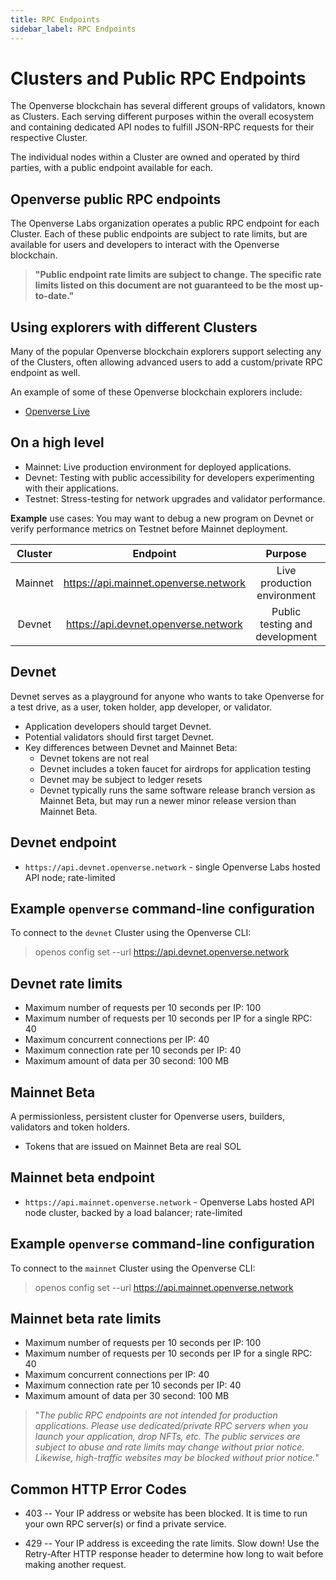 ```yaml
---
title: RPC Endpoints
sidebar_label: RPC Endpoints
---
```

# Clusters and Public RPC Endpoints

The Openverse blockchain has several different groups of validators, known as Clusters. Each serving different purposes within the overall ecosystem and containing dedicated API nodes to fulfill JSON-RPC requests for their respective Cluster.

The individual nodes within a Cluster are owned and operated by third parties, with a public endpoint available for each.

## Openverse public RPC endpoints

The Openverse Labs organization operates a public RPC endpoint for each Cluster. Each of these public endpoints are subject to rate limits, but are available for users and developers to interact with the Openverse blockchain.

> **"Public endpoint rate limits are subject to change. The specific rate limits listed on this document are not guaranteed to be the most up-to-date."**

## Using explorers with different Clusters

Many of the popular Openverse blockchain explorers support selecting any of the Clusters, often allowing advanced users to add a custom/private RPC endpoint as well.

An example of some of these Openverse blockchain explorers include:

- [Openverse Live](https://openverse.live/)

## On a high level

- Mainnet: Live production environment for deployed applications.
- Devnet: Testing with public accessibility for developers experimenting with their applications.
- Testnet: Stress-testing for network upgrades and validator performance.

**Example** use cases: You may want to debug a new program on Devnet or verify performance metrics on Testnet before Mainnet deployment.

| Cluster  |      Endpoint       | Purpose | Notes |
| :-: | :-----------------: | :------------: | :---------------------: |
|  Mainnet  | https://api.mainnet.openverse.network |      Live production environment      |           Requires BTG for transactions           |
|  Devnet  |        https://api.devnet.openverse.network        |      	Public testing and development      |     Free BTG airdrop for testing     |

## Devnet

Devnet serves as a playground for anyone who wants to take Openverse for a test drive, as a user, token holder, app developer, or validator.

- Application developers should target Devnet.
- Potential validators should first target Devnet.
- Key differences between Devnet and Mainnet Beta:
  - Devnet tokens are not real
  - Devnet includes a token faucet for airdrops for application testing
  - Devnet may be subject to ledger resets
  - Devnet typically runs the same software release branch version as Mainnet Beta, but may run a newer minor release version than Mainnet Beta.

## Devnet endpoint

- `https://api.devnet.openverse.network` - single Openverse Labs hosted API node; rate-limited

## Example `openverse` command-line configuration

To connect to the `devnet` Cluster using the Openverse CLI:

>openos config set --url https://api.devnet.openverse.network

## Devnet rate limits

- Maximum number of requests per 10 seconds per IP: 100
- Maximum number of requests per 10 seconds per IP for a single RPC: 40
- Maximum concurrent connections per IP: 40
- Maximum connection rate per 10 seconds per IP: 40
- Maximum amount of data per 30 second: 100 MB


## Mainnet Beta

A permissionless, persistent cluster for Openverse users, builders, validators and token holders.

- Tokens that are issued on Mainnet Beta are real SOL

## Mainnet beta endpoint

- `https://api.mainnet.openverse.network` - Openverse Labs hosted API node cluster, backed by a load balancer; rate-limited

## Example `openverse` command-line configuration

To connect to the `mainnet` Cluster using the Openverse CLI:

>openos config set --url https://api.mainnet.openverse.network

## Mainnet beta rate limits

- Maximum number of requests per 10 seconds per IP: 100
- Maximum number of requests per 10 seconds per IP for a single RPC: 40
- Maximum concurrent connections per IP: 40
- Maximum connection rate per 10 seconds per IP: 40
- Maximum amount of data per 30 second: 100 MB

> "*The public RPC endpoints are not intended for production applications. Please use dedicated/private RPC servers when you launch your application, drop NFTs, etc. The public services are subject to abuse and rate limits may change without prior notice. Likewise, high-traffic websites may be blocked without prior notice.*"

## Common HTTP Error Codes

- 403 -- Your IP address or website has been blocked. It is time to run your own RPC server(s) or find a private service.

- 429 -- Your IP address is exceeding the rate limits. Slow down! Use the Retry-After HTTP response header to determine how long to wait before making another request.